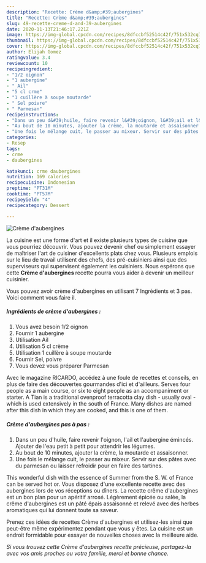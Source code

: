 ```yaml
---
description: "Recette: Crème d&amp;#39;aubergines"
title: "Recette: Crème d&amp;#39;aubergines"
slug: 49-recette-creme-d-and-39-aubergines
date: 2020-11-13T21:46:17.221Z
image: https://img-global.cpcdn.com/recipes/8dfccbf52514c42f/751x532cq70/creme-daubergines-photo-principale-de-la-recette.jpg
thumbnail: https://img-global.cpcdn.com/recipes/8dfccbf52514c42f/751x532cq70/creme-daubergines-photo-principale-de-la-recette.jpg
cover: https://img-global.cpcdn.com/recipes/8dfccbf52514c42f/751x532cq70/creme-daubergines-photo-principale-de-la-recette.jpg
author: Elijah Gomez
ratingvalue: 3.4
reviewcount: 10
recipeingredient:
- "1/2 oignon"
- "1 aubergine"
- " Ail"
- "5 cl crme"
- "1 cuillère à soupe moutarde"
- " Sel poivre"
- " Parmesan"
recipeinstructions:
- "Dans un peu d&#39;huile, faire revenir l&#39;oignon, l&#39;ail et l&#39;aubergine émincés. Ajouter de l&#39;eau petit à petit pour attendrir les légumes."
- "Au bout de 10 minutes, ajouter la crème, la moutarde et assaisonner."
- "Une fois le mélange cuit, le passer au mixeur. Servir sur des pâtes avec du parmesan ou laisser refroidir pour en faire des tartines."
categories:
- Resep
tags:
- crme
- daubergines

katakunci: crme daubergines 
nutrition: 169 calories
recipecuisine: Indonesian
preptime: "PT31M"
cooktime: "PT57M"
recipeyield: "4"
recipecategory: Dessert

---
```



![Crème d&#39;aubergines](https://img-global.cpcdn.com/recipes/8dfccbf52514c42f/751x532cq70/creme-daubergines-photo-principale-de-la-recette.jpg)

La cuisine est une forme d'art et il existe plusieurs types de cuisine que vous pourriez découvrir. Vous pouvez devenir chef ou simplement essayer de maîtriser l'art de cuisiner d'excellents plats chez vous. Plusieurs emplois sur le lieu de travail utilisent des chefs, des pré-cuisiniers ainsi que des superviseurs qui supervisent également les cuisiniers. Nous espérons que cette <strong> Crème d&#39;aubergines </strong> recette pourra vous aider à devenir un meilleur cuisinier.

<!--inarticleads1-->

Vous pouvez avoir crème d&#39;aubergines en utilisant 7 Ingrédients et 3 pas. Voici comment vous faire il.

##### Ingrédients de crème d&#39;aubergines :

1. Vous avez besoin 1/2 oignon
1. Fournir 1 aubergine
1. Utilisation  Ail
1. Utilisation 5 cl crème
1. Utilisation 1 cuillère à soupe moutarde
1. Fournir  Sel, poivre
1. Vous devez vous préparer  Parmesan


Avec le magazine RICARDO, accédez à une foule de recettes et conseils, en plus de faire des découvertes gourmandes d&#39;ici et d&#39;ailleurs. Serves four people as a main course, or six to eight people as an accompaniment or starter. A Tian is a traditional ovenproof terracotta clay dish - usually oval - which is used extensively in the south of France. Many dishes are named after this dish in which they are cooked, and this is one of them. 

<!--inarticleads2-->

##### Crème d&#39;aubergines pas à pas :

1. Dans un peu d&#39;huile, faire revenir l&#39;oignon, l&#39;ail et l&#39;aubergine émincés. Ajouter de l&#39;eau petit à petit pour attendrir les légumes.
1. Au bout de 10 minutes, ajouter la crème, la moutarde et assaisonner.
1. Une fois le mélange cuit, le passer au mixeur. Servir sur des pâtes avec du parmesan ou laisser refroidir pour en faire des tartines.


This wonderful dish with the essence of Summer from the S. W. of France can be served hot or. Vous disposez d&#39;une excellente recette avec des aubergines lors de vos réceptions ou dîners. La recette crême d&#39;aubergines est un bon plan pour un apéritif arrosé. Légèrement épicée ou salée, la crême d&#39;aubergines est un pâté épais assaisonné et relevé avec des herbes aromatiques qui lui donnent toute sa saveur. 

<!--inarticleads1-->

<p>
Prenez ces idées de recettes Crème d&#39;aubergines et utilisez-les ainsi que peut-être même expérimentez pendant que vous y êtes. La cuisine est un endroit formidable pour essayer de nouvelles choses avec la meilleure aide.
</p>

<p>
<i>Si vous trouvez cette Crème d&#39;aubergines recette précieuse, partagez-la avec vos amis proches ou votre famille, merci et bonne chance.</i>
</p>
